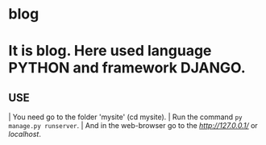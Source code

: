 # blog
It is blog. Here used language PYTHON and framework DJANGO.
========================
USE   
---
|  You need go to the folder 'mysite' (cd mysite).
|  Run the command `py manage.py runserver`.
|  And in the  web-browser  go to the *http://127.0.0.1/* or *localhost*.
        

